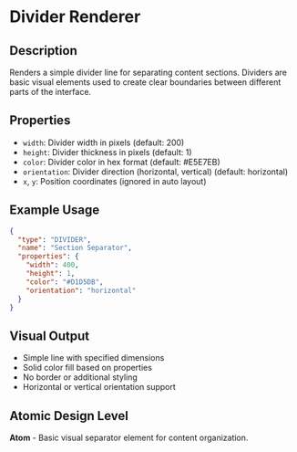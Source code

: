 # Divider Renderer

## Description
Renders a simple divider line for separating content sections. Dividers are basic visual elements used to create clear boundaries between different parts of the interface.

## Properties
- `width`: Divider width in pixels (default: 200)
- `height`: Divider thickness in pixels (default: 1)
- `color`: Divider color in hex format (default: #E5E7EB)
- `orientation`: Divider direction (horizontal, vertical) (default: horizontal)
- `x`, `y`: Position coordinates (ignored in auto layout)

## Example Usage
```json
{
  "type": "DIVIDER",
  "name": "Section Separator",
  "properties": {
    "width": 400,
    "height": 1,
    "color": "#D1D5DB",
    "orientation": "horizontal"
  }
}
```

## Visual Output
- Simple line with specified dimensions
- Solid color fill based on properties
- No border or additional styling
- Horizontal or vertical orientation support

## Atomic Design Level
**Atom** - Basic visual separator element for content organization.